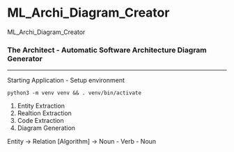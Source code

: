 # ML_Archi_Diagram_Creator
ML_Archi_Diagram_Creator
### The Architect - Automatic Software Architecture Diagram Generator
---

Starting Application - Setup environment
```
python3 -m venv venv && . venv/bin/activate
```
1. Entity Extraction 
2. Realtion Extraction
3. Code Extraction
4. Diagram Generation


Entity -> Relation [Algorithm] -> Noun - Verb - Noun
